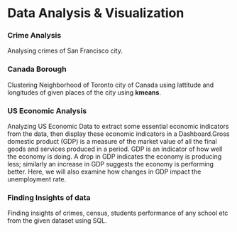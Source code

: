 # Data Analysis & Visualization 

### Crime Analysis
Analysing crimes of San Francisco city.

### Canada Borough
Clustering Neighborhood of Toronto city of Canada using lattitude and longitudes of given places of the city using **kmeans**.

### US Economic Analysis
Analyzing US Economic Data to extract some essential economic indicators from the data, then display these economic indicators in a Dashboard.Gross domestic product (GDP) is a measure of the market value of all the final goods and services produced in a period. GDP is an indicator of how well the economy is doing. A drop in GDP indicates the economy is producing less; similarly an increase in GDP suggests the economy is performing better.
Here, we will also examine how changes in GDP impact the unemployment rate.

### Finding Insights of data
Finding insights of crimes, census, students performance of any school etc from the given dataset using SQL.
